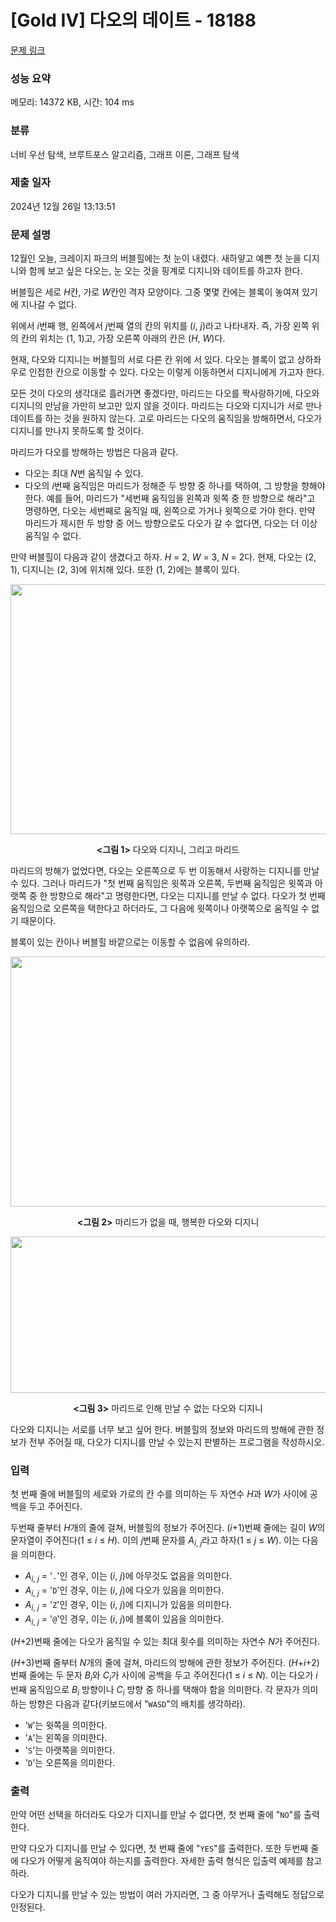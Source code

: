 # [Gold IV] 다오의 데이트 - 18188 

[문제 링크](https://www.acmicpc.net/problem/18188) 

### 성능 요약

메모리: 14372 KB, 시간: 104 ms

### 분류

너비 우선 탐색, 브루트포스 알고리즘, 그래프 이론, 그래프 탐색

### 제출 일자

2024년 12월 26일 13:13:51

### 문제 설명

<p>12월인 오늘, 크레이지 파크의 버블힐에는 첫 눈이 내렸다. 새하얗고 예쁜 첫 눈을 디지니와 함께 보고 싶은 다오는, 눈 오는 것을 핑계로 디지니와 데이트를 하고자 한다.</p>

<p>버블힐은 세로 <em>H</em>칸, 가로 <em>W</em>칸인 격자 모양이다. 그중 몇몇 칸에는 블록이 놓여져 있기에 지나갈 수 없다.</p>

<p>위에서 <em>i</em>번째 행, 왼쪽에서 <em>j</em>번째 열의 칸의 위치를 (<em>i</em>, <em>j</em>)라고 나타내자. 즉, 가장 왼쪽 위의 칸의 위치는 (1, 1)고, 가장 오른쪽 아래의 칸은 (<em>H</em>, <em>W</em>)다.</p>

<p>현재, 다오와 디지니는 버블힐의 서로 다른 칸 위에 서 있다. 다오는 블록이 없고 상하좌우로 인접한 칸으로 이동할 수 있다. 다오는 이렇게 이동하면서 디지니에게 가고자 한다.</p>

<p>모든 것이 다오의 생각대로 흘러가면 좋겠다만, 마리드는 다오를 짝사랑하기에, 다오와 디지니의 만남을 가만히 보고만 있지 않을 것이다. 마리드는 다오와 디지니가 서로 만나 데이트를 하는 것을 원하지 않는다. 고로 마리드는 다오의 움직임을 방해하면서, 다오가 디지니를 만나지 못하도록 할 것이다.</p>

<p>마리드가 다오를 방해하는 방법은 다음과 같다.</p>

<ul>
	<li>다오는 최대 <em>N</em>번 움직일 수 있다.</li>
	<li>다오의 <em>i</em>번째 움직임은 마리드가 정해준 두 방향 중 하나를 택하여, 그 방향을 향해야 한다. 예를 들어, 마리드가 "세번째 움직임을 왼쪽과 윗쪽 중 한 방향으로 해라"고 명령하면, 다오는 세번째로 움직일 때, 왼쪽으로 가거나 윗쪽으로 가야 한다. 만약 마리드가 제시한 두 방향 중 어느 방향으로도 다오가 갈 수 없다면, 다오는 더 이상 움직일 수 없다.</li>
</ul>

<p>만약 버블힐이 다음과 같이 생겼다고 하자. <em>H</em> = 2, <em>W</em> = 3, <em>N</em> = 2다. 현재, 다오는 (2, 1), 디지니는 (2, 3)에 위치해 있다. 또한 (1, 2)에는 블록이 있다.</p>

<p style="text-align: center;"><img alt="" src="https://upload.acmicpc.net/302f4955-5add-48b6-8b2d-2a66da4f5245/-/preview/" style="height: 400px; width: 670px;"></p>

<p style="text-align: center;"><strong><그림 1></strong> 다오와 디지니, 그리고 마리드</p>

<p>마리드의 방해가 없었다면, 다오는 오른쪽으로 두 번 이동해서 사랑하는 디지니를 만날 수 있다. 그러나 마리드가 "첫 번째 움직임은 윗쪽과 오른쪽, 두번째 움직임은 윗쪽과 아랫쪽 중 한 방향으로 해라"고 명령한다면, 다오는 디지니를 만날 수 없다. 다오가 첫 번째 움직임으로 오른쪽을 택한다고 하더라도, 그 다음에 윗쪽이나 아랫쪽으로 움직일 수 없기 때문이다.</p>

<p>블록이 있는 칸이나 버블힐 바깥으로는 이동할 수 없음에 유의하라.</p>

<p style="text-align: center;"><img alt="" src="https://upload.acmicpc.net/2839fac4-e593-4aca-83cc-47c078e64104/-/preview/" style="width: 640px; height: 400px;"></p>

<p style="text-align: center;"><strong><그림 2></strong> 마리드가 없을 때, 행복한 다오와 디지니</p>

<p style="text-align: center;"><img alt="" src="https://upload.acmicpc.net/f1b7f9f0-8057-4f77-aa8c-1488926bee72/-/preview/" style="width: 681px; height: 250px;"></p>

<p style="text-align: center;"><strong><그림 3></strong> 마리드로 인해 만날 수 없는 다오와 디지니</p>

<p>다오와 디지니는 서로를 너무 보고 싶어 한다. 버블힐의 정보와 마리드의 방해에 관한 정보가 전부 주어질 때, 다오가 디지니를 만날 수 있는지 판별하는 프로그램을 작성하시오.</p>

### 입력 

 <p>첫 번째 줄에 버블힐의 세로와 가로의 칸 수를 의미하는 두 자연수 <em>H</em>과 <em>W</em>가 사이에 공백을 두고 주어진다.</p>

<p>두번째 줄부터 <em>H</em>개의 줄에 걸쳐, 버블힐의 정보가 주어진다. (<em>i</em>+1)번째 줄에는 길이 <em>W</em>의 문자열이 주어진다(1 ≤ <em>i</em> ≤ <em>H</em>). 이의 <em>j</em>번째 문자를 <em>A</em><sub><em>i</em>, <em>j</em></sub>라고 하자(1 ≤ <i>j</i> ≤ <i>W</i>). 이는 다음을 의미한다.</p>

<ul>
	<li><em>A</em><sub><em>i</em>, <em>j</em></sub> = '<code>.</code>'인 경우, 이는 (<em>i</em>, <em>j</em>)에 아무것도 없음을 의미한다.</li>
	<li><em>A</em><sub><em>i</em>, <em>j</em></sub> = '<code>D</code>'인 경우, 이는 (<em>i</em>, <em>j</em>)에 다오가 있음을 의미한다.</li>
	<li><em>A</em><sub><em>i</em>, <em>j</em></sub> = '<code>Z</code>'인 경우, 이는 (<em>i</em>, <em>j</em>)에 디지니가 있음을 의미한다.</li>
	<li><em>A</em><sub><em>i</em>, <em>j</em></sub> = '<code>@</code>'인 경우, 이는 (<em>i</em>, <em>j</em>)에 블록이 있음을 의미한다.</li>
</ul>

<p>(<em>H</em>+2)번째 줄에는 다오가 움직일 수 있는 최대 횟수를 의미하는 자연수 <em>N</em>가 주어진다.</p>

<p>(<em>H</em>+3)번째 줄부터 <em>N</em>개의 줄에 걸쳐, 마리드의 방해에 관한 정보가 주어진다. (<em>H</em>+<em>i</em>+2)번째 줄에는 두 문자 <em>B<sub>i</sub></em>와 <em>C<sub>i</sub></em>가 사이에 공백을 두고 주어진다(1 ≤ <em>i</em> ≤ <i>N</i>). 이는 다오가 <em>i</em>번째 움직임으로 <em>B<sub>i</sub></em> 방향이나 <em>C<sub>i</sub></em> 방향 중 하나를 택해야 함을 의미한다. 각 문자가 의미하는 방향은 다음과 같다(키보드에서 "<code>WASD</code>"의 배치를 생각하라).</p>

<ul>
	<li>'<code>W</code>'는 윗쪽을 의미한다.</li>
	<li>'<code>A</code>'는 왼쪽을 의미한다.</li>
	<li>'<code>S</code>'는 아랫쪽을 의미한다.</li>
	<li>'<code>D</code>'는 오른쪽을 의미한다.</li>
</ul>

### 출력 

 <p>만약 어떤 선택을 하더라도 다오가 디지니를 만날 수 없다면, 첫 번째 줄에 "<code>NO</code>"를 출력한다.</p>

<p>만약 다오가 디지니를 만날 수 있다면, 첫 번째 줄에 "<code>YES</code>"를 출력한다. 또한 두번째 줄에 다오가 어떻게 움직여야 하는지를 출력한다. 자세한 출력 형식은 입출력 예제를 참고하라.</p>

<p>다오가 디지니를 만날 수 있는 방법이 여러 가지라면, 그 중 아무거나 출력해도 정답으로 인정된다.</p>

